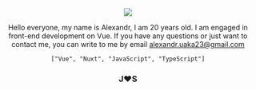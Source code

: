 <div align="center">
 <img src="https://media4.giphy.com/media/v1.Y2lkPTc5MGI3NjExMXVyajJqYXdjdnhrbHFseWVuMjJ1OG9jNGJmOWljMzg5eHZ1MXpwbSZlcD12MV9pbnRlcm5hbF9naWZfYnlfaWQmY3Q9Zw/ENY5vJgJPEfG3Ym14H/giphy.gif" style="max-width: 100%" /> 
<div>

Hello everyone, my name is Alexandr, I am 20 years old. I am engaged in front-end development on Vue. If you have any questions or just want to contact me, you can write to me by email alexandr.uaka23@gmail.com

`["Vue", "Nuxt", "JavaScript", "TypeScript"]`

<h3 align="center">J❤️S</h3>
